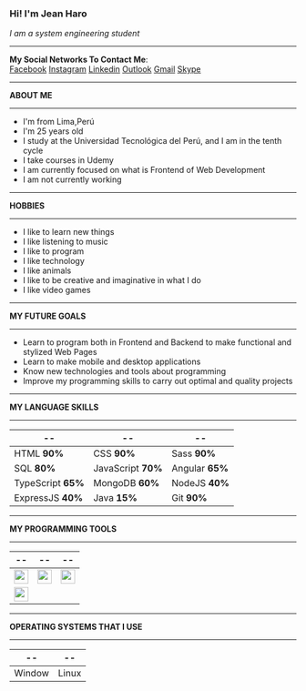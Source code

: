 ### Hi! I'm Jean Haro
*I am a system engineering student* 

------------

**My Social Networks To Contact Me**: <br>
<a href="https://www.facebook.com/jeanc.haroluyo/">Facebook</a> 
<a href="https://www.instagram.com/jeaanc98/">Instagram</a> 
<a href="https://www.linkedin.com/in/jean-carlos-haro-824a07217/">Linkedin</a>
<a href="mailto:JeanCHL98@hotmail.com">Outlook</a> 
<a href="mailto:jeanch447@gmail.com">Gmail</a>
<a href="https://join.skype.com/invite/kkrfllf4mX4U">Skype</a>

------------

**ABOUT ME**

------------

- I'm from Lima,Perú
- I'm 25  years old
- I study at the Universidad Tecnológica del Perú, and I am in the tenth cycle
- I take courses in Udemy
- I am currently focused on what is Frontend of Web Development
- I am not currently working

------------

**HOBBIES**

------------

- I like to learn new things
- I like listening to music
- I like to program
- I like technology
- I like animals
- I like to be creative and imaginative in what I do
- I like video games

------------

**MY FUTURE GOALS**

------------

- Learn to program both in Frontend and Backend to make functional and stylized Web Pages
- Learn to make mobile and desktop applications
- Know new technologies and tools about programming
- Improve my programming skills to carry out optimal and quality projects

------------

**MY LANGUAGE SKILLS**

------------

-- | -- | --
----------- | ----------- | -----------
HTML **90%** | CSS **90%** | Sass **90%** 
SQL **80%** | JavaScript **70%** | Angular **65%** 
TypeScript **65%** | MongoDB **60%** | NodeJS **40%** 
ExpressJS **40%** | Java **15%** | Git **90%**

------------

**MY PROGRAMMING TOOLS**

------------

-- | -- | --
----------- | ----------- | -----------
<img src="https://insmac.org/uploads/posts/2019-06/1560502744_code.png" width="25"> | <img src="https://materiageek.com/wp-content/uploads/2021/03/Apache-NetBeans-122-Descargar-gratis.png" width="25"> | <img src="https://iconape.com/wp-content/files/qb/371174/svg/371174.svg" width="25"> 
<img src="https://git-for-windows.github.io/favicon.ico" width="25"> |

------------

**OPERATING SYSTEMS THAT I USE**

------------

-- | --
----------- | ----------- 
Window | Linux
